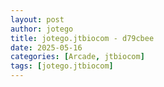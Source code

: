 ```yaml
---
layout: post
author: jotego
title: jotego.jtbiocom - d79cbee
date: 2025-05-16
categories: [Arcade, jtbiocom]
tags: [jotego.jtbiocom]
---
```


